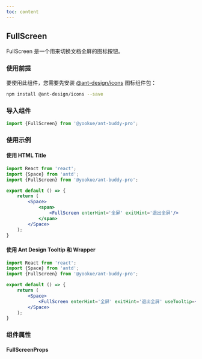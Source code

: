 ```yaml
---
toc: content
---
```


## FullScreen

FullScreen 是一个用来切换文档全屏的图标按钮。

### 使用前提

要使用此组件，您需要先安装 [@ant-design/icons](https://github.com/ant-design/ant-design-icons) 图标组件包：

```bash
npm install @ant-design/icons --save
```

### 导入组件

```jsx | pure
import {FullScreen} from '@yookue/ant-buddy-pro';
```

### 使用示例

#### 使用 HTML Title

```jsx
import React from 'react';
import {Space} from 'antd';
import {FullScreen} from '@yookue/ant-buddy-pro';

export default () => {
    return (
        <Space>
            <span>
                <FullScreen enterHint='全屏' exitHint='退出全屏'/>
            </span>
        </Space>
    );
}
```

#### 使用 Ant Design Tooltip 和 Wrapper

```jsx
import React from 'react';
import {Space} from 'antd';
import {FullScreen} from '@yookue/ant-buddy-pro';

export default () => {
    return (
        <Space>
            <FullScreen enterHint='全屏' exitHint='退出全屏' useTooltip={true} useWrapper='div'/>
        </Space>
    );
}
```

### 组件属性

#### FullScreenProps

<API src="@/field/FullScreen/index.tsx" hideTitle></API>
